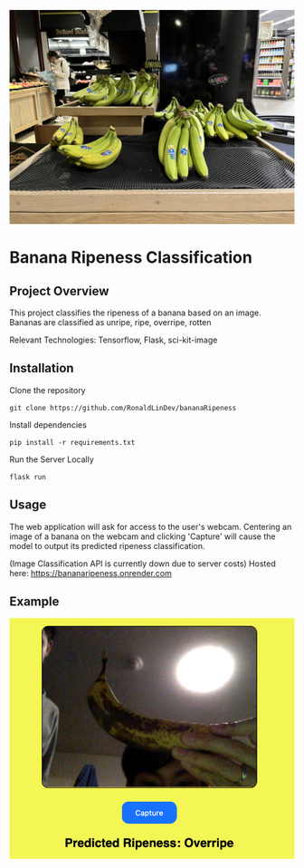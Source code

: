 ![unripe bananas at school grocery store](static/IMG_7632.jpeg)

# Banana Ripeness Classification

## Project Overview

This project classifies the ripeness of a banana based on an image. Bananas are classified as unripe, ripe, overripe, rotten

Relevant Technologies: Tensorflow, Flask, sci-kit-image

## Installation 

Clone the repository
``` 
git clone https://github.com/RonaldLinDev/bananaRipeness
```
Install dependencies 
```
pip install -r requirements.txt
```
Run the Server Locally
```
flask run
```

## Usage 

The web application will ask for access to the user's webcam. Centering an image of a banana on the webcam and clicking 'Capture' will cause the model to output its predicted ripeness classification.


(Image Classification API is currently down due to server costs)
Hosted here: https://bananaripeness.onrender.com 

## Example
![usage](static/image.png)
